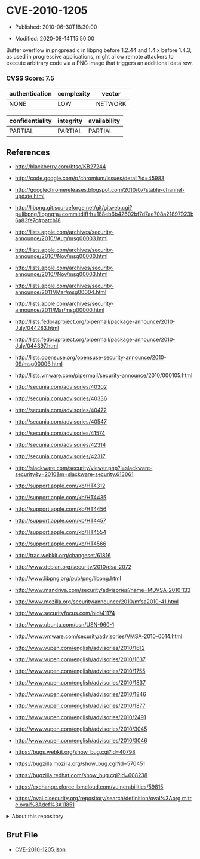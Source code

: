 # CVE-2010-1205

- Published: 2010-06-30T18:30:00

- Modified: 2020-08-14T15:50:00

Buffer overflow in pngpread.c in libpng before 1.2.44 and 1.4.x before 1.4.3, as used in progressive applications, might allow remote attackers to execute arbitrary code via a PNG image that triggers an additional data row.

### CVSS Score: **7.5**

| authentication | complexity | vector |
| --- | --- | --- |
| NONE | LOW | NETWORK |

| confidentiality | integrity | availability |
| --- | --- | --- |
| PARTIAL | PARTIAL | PARTIAL |

## References

* http://blackberry.com/btsc/KB27244

* http://code.google.com/p/chromium/issues/detail?id=45983

* http://googlechromereleases.blogspot.com/2010/07/stable-channel-update.html

* http://libpng.git.sourceforge.net/git/gitweb.cgi?p=libpng/libpng;a=commitdiff;h=188eb6b42602bf7d7ae708a21897923b6a83fe7c#patch18

* http://lists.apple.com/archives/security-announce/2010//Aug/msg00003.html

* http://lists.apple.com/archives/security-announce/2010//Nov/msg00000.html

* http://lists.apple.com/archives/security-announce/2010//Nov/msg00003.html

* http://lists.apple.com/archives/security-announce/2011//Mar/msg00004.html

* http://lists.apple.com/archives/security-announce/2011/Mar/msg00000.html

* http://lists.fedoraproject.org/pipermail/package-announce/2010-July/044283.html

* http://lists.fedoraproject.org/pipermail/package-announce/2010-July/044397.html

* http://lists.opensuse.org/opensuse-security-announce/2010-09/msg00006.html

* http://lists.vmware.com/pipermail/security-announce/2010/000105.html

* http://secunia.com/advisories/40302

* http://secunia.com/advisories/40336

* http://secunia.com/advisories/40472

* http://secunia.com/advisories/40547

* http://secunia.com/advisories/41574

* http://secunia.com/advisories/42314

* http://secunia.com/advisories/42317

* http://slackware.com/security/viewer.php?l=slackware-security&y=2010&m=slackware-security.613061

* http://support.apple.com/kb/HT4312

* http://support.apple.com/kb/HT4435

* http://support.apple.com/kb/HT4456

* http://support.apple.com/kb/HT4457

* http://support.apple.com/kb/HT4554

* http://support.apple.com/kb/HT4566

* http://trac.webkit.org/changeset/61816

* http://www.debian.org/security/2010/dsa-2072

* http://www.libpng.org/pub/png/libpng.html

* http://www.mandriva.com/security/advisories?name=MDVSA-2010:133

* http://www.mozilla.org/security/announce/2010/mfsa2010-41.html

* http://www.securityfocus.com/bid/41174

* http://www.ubuntu.com/usn/USN-960-1

* http://www.vmware.com/security/advisories/VMSA-2010-0014.html

* http://www.vupen.com/english/advisories/2010/1612

* http://www.vupen.com/english/advisories/2010/1637

* http://www.vupen.com/english/advisories/2010/1755

* http://www.vupen.com/english/advisories/2010/1837

* http://www.vupen.com/english/advisories/2010/1846

* http://www.vupen.com/english/advisories/2010/1877

* http://www.vupen.com/english/advisories/2010/2491

* http://www.vupen.com/english/advisories/2010/3045

* http://www.vupen.com/english/advisories/2010/3046

* https://bugs.webkit.org/show_bug.cgi?id=40798

* https://bugzilla.mozilla.org/show_bug.cgi?id=570451

* https://bugzilla.redhat.com/show_bug.cgi?id=608238

* https://exchange.xforce.ibmcloud.com/vulnerabilities/59815

* https://oval.cisecurity.org/repository/search/definition/oval%3Aorg.mitre.oval%3Adef%3A11851

<details>
<summary>About this repository</summary> 

  This repository is part of the project [Live Hack CVE](https://github.com/Live-Hack-CVE). Main website can be found [www.live-hack.org](https://www.live-hack.org) 
  
  Made by [Sn0wAlice](https://github.com/Sn0wAlice) for the people that care about security and need to have a feed of the latest CVEs. Hope you enjoy it, don't forget to star the repo and follow me on [Twitter](https://twitter.com/Sn0wAlice) and [Github](https://github.com/Sn0wAlice). And that is my [personnal website](https://www.alice-snow.me/)

  - [Home Page](https://github.com/Live-Hack-CVE)
  - [Framework](https://github.com/Live-Hack-CVE/cve-framework)
  - [CVE database](https://github.com/Live-Hack-CVE/full_database)
  - [Changelog](https://github.com/Live-Hack-CVE/Changelog)
</details>

## Brut File

* [CVE-2010-1205.json](https://raw.githubusercontent.com/Live-Hack-CVE/full_database/main/cves/2010/CVE-2010-1205.json)

